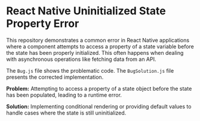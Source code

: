 # React Native Uninitialized State Property Error

This repository demonstrates a common error in React Native applications where a component attempts to access a property of a state variable before the state has been properly initialized.  This often happens when dealing with asynchronous operations like fetching data from an API.

The `Bug.js` file shows the problematic code. The `BugSolution.js` file presents the corrected implementation.

**Problem:** Attempting to access a property of a state object before the state has been populated, leading to a runtime error. 

**Solution:** Implementing conditional rendering or providing default values to handle cases where the state is still uninitialized.